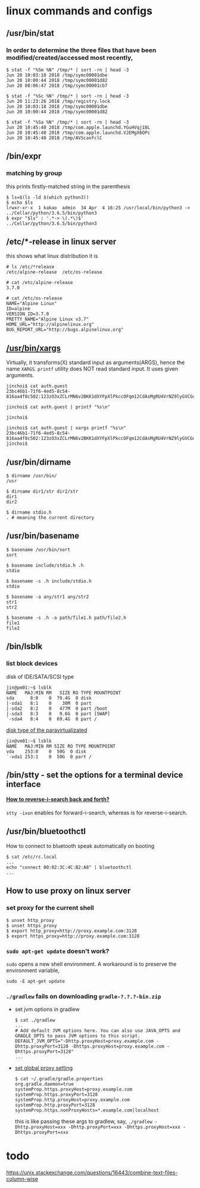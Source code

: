 # linux commands and configs

## /usr/bin/stat
### In order to determine the three files that have been modified/created/accessed most recently,
```console
$ stat -f "%Sm %N" /tmp/* | sort -rn | head -3
Jun 20 10:03:18 2018 /tmp/symc00001dbe
Jun 20 10:00:44 2018 /tmp/symc00001d82
Jun 20 08:06:47 2018 /tmp/symc00001cb7

$ stat -f "%Sc %N" /tmp/* | sort -rn | head -3
Jun 20 11:23:26 2018 /tmp/registry.lock
Jun 20 10:03:18 2018 /tmp/symc00001dbe
Jun 20 10:00:44 2018 /tmp/symc00001d82

$ stat -f "%Sa %N" /tmp/* | sort -rn | head -3
Jun 20 10:45:40 2018 /tmp/com.apple.launchd.YGuHVqj18L
Jun 20 10:45:40 2018 /tmp/com.apple.launchd.VJEMgX6OPc
Jun 20 10:45:40 2018 /tmp/AVScanfclC
```

## /bin/expr
### matching by group
this prints firstly-matched string in the parenthesis
```
$ ls=$(ls -ld $(which python3))
$ echo $ls
lrwxr-xr-x  1 kakao  admin  34 Apr  4 16:25 /usr/local/bin/python3 -> ../Cellar/python/3.6.5/bin/python3
$ expr "$ls" : '.*-> \(.*\)$'
../Cellar/python/3.6.5/bin/python3
```

## /etc/*-release in linux server
this shows what linux distribution it is
```console
# ls /etc/*release
/etc/alpine-release  /etc/os-release

# cat /etc/alpine-release 
3.7.0

# cat /etc/os-release 
NAME="Alpine Linux"
ID=alpine
VERSION_ID=3.7.0
PRETTY_NAME="Alpine Linux v3.7"
HOME_URL="http://alpinelinux.org"
BUG_REPORT_URL="http://bugs.alpinelinux.org"
```

## [/usr/bin/xargs](https://stackoverflow.com/questions/35589179/when-to-use-xargs-when-piping)
Virtually, it transforms(X) standard input as arguments(ARGS), hence the name `XARGS`.
`printf` utility does NOT read standard input. It uses given arguments.
```
jinchoi$ cat auth.guest 
23bc46b1-71f6-4ed5-8c54-816aa4f8c502:123zO3xZCLrMN6v2BKK1dXYFpXlPkccOFqm12CdAsMgRU4VrNZ9lyGVCGuMDGIwPjinchoi$ 
```
```
jinchoi$ cat auth.guest | printf "%s\n"

jinchoi$
```
```
jinchoi$ cat auth.guest | xargs printf "%s\n"
23bc46b1-71f6-4ed5-8c54-816aa4f8c502:123zO3xZCLrMN6v2BKK1dXYFpXlPkccOFqm12CdAsMgRU4VrNZ9lyGVCGuMDGIwP
jinchoi$ 
```


## /usr/bin/dirname
```
$ dirname /usr/bin/  
/usr  
  
$ dirname dir1/str dir2/str  
dir1  
dir2  

$ dirname stdio.h  
. # meaning the current directory
```


## /usr/bin/basename
```
$ basename /usr/bin/sort  
sort  
  
$ basename include/stdio.h .h  
stdio  
  
$ basename -s .h include/stdio.h  
stdio  
  
$ basename -a any/str1 any/str2  
str1  
str2  
  
$ basename -s .h -a path/file1.h path/file2.h  
file1  
file2  
```


## /bin/lsblk
### list block devices

disk of IDE/SATA/SCSI type
```
jin@pm01:~$ lsblk
NAME   MAJ:MIN RM   SIZE RO TYPE MOUNTPOINT
sda      8:0    0  79.4G  0 disk 
|-sda1   8:1    0    30M  0 part 
|-sda2   8:2    0   477M  0 part /boot
|-sda3   8:3    0   9.6G  0 part [SWAP]
`-sda4   8:4    0  69.4G  0 part /
```

[disk type of the paravirtualizated](https://serverfault.com/a/803391)
```
jin@vm01:~$ lsblk
NAME   MAJ:MIN RM SIZE RO TYPE MOUNTPOINT
vda    253:0    0  50G  0 disk 
`-vda1 253:1    0  50G  0 part /
```


## /bin/stty - set the options for a terminal device interface

#### [How to reverse-i-search back and forth?](https://stackoverflow.com/questions/12373586/how-to-reverse-i-search-back-and-forth)

`stty -ixon` enables <C-s> for forward-i-search, whereas <C-r> is for reverse-i-search.


## /usr/bin/bluetoothctl
How to connect to bluetooth speak automatically on booting

```
$ cat /etc/rc.local
...
echo "connect 00:02:3C:4C:B2:A8" | bluetoothctl
...
```


## How to use proxy on linux server

### set proxy for the current shell

```
$ unset http_proxy
$ unset https_proxy
$ export http_proxy=http://proxy.example.com:3128
$ export https_proxy=http://proxy.example.com:3128
```

### `sudo apt-get update` doesn't work?

`sudo` opens a new shell environment. A workaround is to preserve the environment variable,

```
sudo -E apt-get update
```

### `./gradlew` fails on downloading `gradle-?.?.?-bin.zip`

- set jvm options in gradlew
  ```
  $ cat ./gradlew
  ...
  # Add default JVM options here. You can also use JAVA_OPTS and GRADLE_OPTS to pass JVM options to this script.
  DEFAULT_JVM_OPTS="-Dhttp.proxyHost=proxy.example.com -Dhttp.proxyPort=3128 -Dhttps.proxyHost=proxy.example.com -Dhttps.proxyPort=3128"
  ...
  ```
- [set global proxy setting](https://stackoverflow.com/questions/34640698/gradle-failing-to-download-distribution-behind-company-proxy)
  ```
  $ cat ~/.gradle/gradle.properties
  org.gradle.daemon=true
  systemProp.https.proxyHost=proxy.example.com
  systemProp.https.proxyPort=3128
  systemProp.http.proxyHost=proxy.example.com
  systemProp.http.proxyPort=3128
  systemProp.https.nonProxyHosts=*.example.com|localhost
  ```
  this is like passing these args to gradlew, say, `./gradlew -Dhttp.proxyHost=xxx -Dhttp.proxyPort=xxx -Dhttps.proxyHost=xxx -Dhttps.proxyPort=xxx`


# todo
https://unix.stackexchange.com/questions/16443/combine-text-files-column-wise

